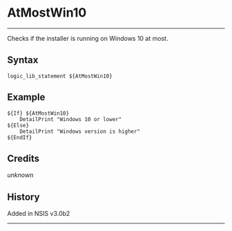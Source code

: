 # AtMostWin10

---

Checks if the installer is running on Windows 10 at most.

## Syntax

	logic_lib_statement ${AtMostWin10}

## Example

	${If} ${AtMostWin10}
		DetailPrint "Windows 10 or lower"
	${Else}
		DetailPrint "Windows version is higher"
	${EndIf}

## Credits

*unknown*

## History

Added in NSIS v3.0b2

---
